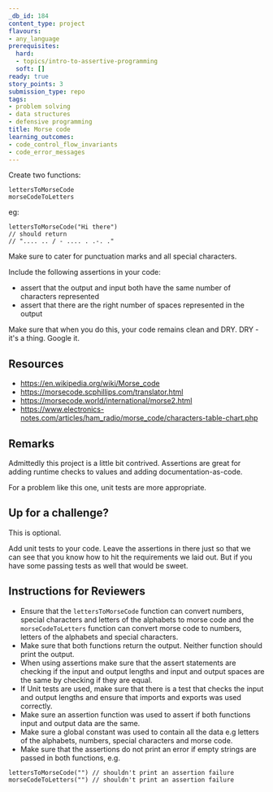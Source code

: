 ```yaml
---
_db_id: 184
content_type: project
flavours:
- any_language
prerequisites:
  hard:
  - topics/intro-to-assertive-programming
  soft: []
ready: true
story_points: 3
submission_type: repo
tags:
- problem solving
- data structures
- defensive programming
title: Morse code
learning_outcomes:
- code_control_flow_invariants
- code_error_messages
---
```


Create two functions:

```
lettersToMorseCode
morseCodeToLetters
```

eg:

```
lettersToMorseCode("Hi there")
// should return
// ".... .. / - .... . .-. ."
```

Make sure to cater for punctuation marks and all special characters.

Include the following assertions in your code:

- assert that the output and input both have the same number of characters represented
- assert that there are the right number of spaces represented in the output

Make sure that when you do this, your code remains clean and DRY. DRY - it's a thing. Google it.

## Resources

- https://en.wikipedia.org/wiki/Morse_code
- https://morsecode.scphillips.com/translator.html
- https://morsecode.world/international/morse2.html
- https://www.electronics-notes.com/articles/ham_radio/morse_code/characters-table-chart.php

## Remarks

Admittedly this project is a little bit contrived. Assertions are great for adding runtime checks to values and adding documentation-as-code.

For a problem like this one, unit tests are more appropriate. 

## Up for a challenge?

This is optional.

Add unit tests to your code. Leave the assertions in there just so that we can see that you know how to hit the requirements we laid out. But if you have some passing tests as well that would be sweet.

## Instructions for Reviewers

- Ensure that the `lettersToMorseCode` function can convert numbers, special characters and letters of the alphabets to morse code and the `morseCodeToLetters` function can convert morse code to numbers, letters of the alphabets and special characters.
- Make sure that both functions return the output. Neither function should print the output.
- When using assertions make sure that the assert statements are checking if the input and output lengths and input and output spaces are the same by checking if they are equal.
- If Unit tests are used, make sure that there is a test that checks the input and output lengths and ensure that imports and exports was used correctly.
- Make sure an assertion function was used to assert if both functions input and output data are the same.
- Make sure a global constant was used to contain all the data e.g letters of the alphabets, numbers, special characters and morse code.
- Make sure that the assertions do not print an error if empty strings are passed in both functions, e.g. 

```
lettersToMorseCode("") // shouldn't print an assertion failure
morseCodeToLetters("") // shouldn't print an assertion failure
```